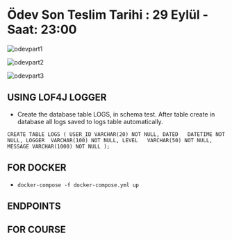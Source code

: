 # Ödev Son Teslim Tarihi : 29 Eylül - Saat: 23:00



![odevpart1](https://user-images.githubusercontent.com/45206582/133460137-dbd5583e-1ac9-426f-a6f0-abf5983f6fd6.PNG)


![odevpart2](https://user-images.githubusercontent.com/45206582/133460164-f0b61470-f3e9-49cb-8b0e-8ae9afb45e2e.PNG)


![odevpart3](https://user-images.githubusercontent.com/45206582/133460177-2e2e561e-e1ac-4c42-96a7-5bce51eb8228.PNG)

## USING LOF4J LOGGER
* Create the database table LOGS, in schema test. After table create in database all logs saved to logs table automatically.

`
CREATE TABLE LOGS
(
USER_ID VARCHAR(20) NOT NULL,
DATED   DATETIME NOT NULL,
LOGGER  VARCHAR(100) NOT NULL,
LEVEL   VARCHAR(50) NOT NULL,
MESSAGE VARCHAR(1000) NOT NULL
);
`

## FOR DOCKER

* `docker-compose -f docker-compose.yml up`

## ENDPOINTS

## FOR COURSE


